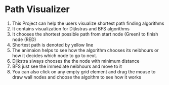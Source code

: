# Path Visualizer

1. This Project can help the users visualize shortest path finding algorithms
2. It contains visualization for Dijkstras and BFS algorithms 
3. It chooses the shortest possible path from start node (Green) to finish node (RED)
4. Shortest path is denoted by yellow line
5. The animaion helps to see how the algorithm chooses its neibhours or how it decides which node to go to next.
6. Dijkstra slways chooses the the node with minimum distance
7. BFS just see the immediate neibhours and move to it
8. You can also click on any empty grid element and drag the mouse to draw wall nodes and choose the algoithm to see how it works
